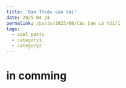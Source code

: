 ```yaml
---
title: 'Bạn Thiệu của tôi'
date: 2025-04-24
permalink: /posts/2025/08/Các bạn cả tôi/1
tags:
  - cool posts
  - category1
  - category2
---
```

# in comming